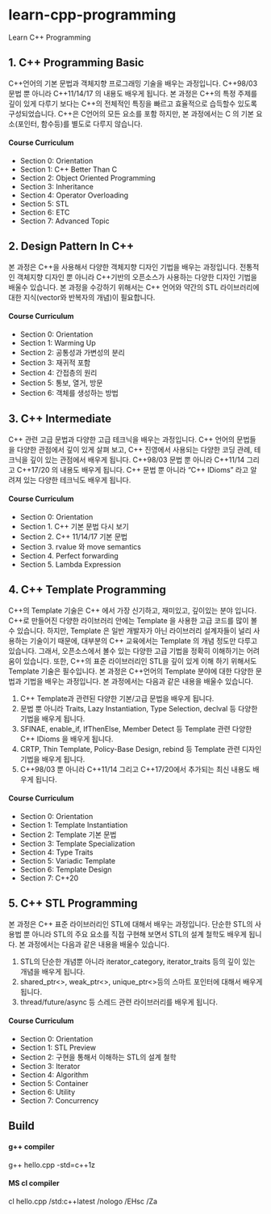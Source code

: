 # learn-cpp-programming
Learn C++ Programming

## 1. C++ Programming Basic
C++언어의 기본 문법과 객체지향 프로그래밍 기술을 배우는 과정입니다. C++98/03 문법 뿐 아니라 C++11/14/17 의 내용도 배우게 됩니다. 본 과정은 C++의 특정 주제를 깊이 있게 다루기 보다는 C++의 전체적인 특징을 빠르고 효율적으로 습득할수 있도록 구성되었습니다.
C++은 C언어의 모든 요소를 포함 하지만, 본 과정에서는 C 의 기본 요소(포인터, 함수등)를 별도로 다루지 않습니다.

#### Course Curriculum
- Section 0: Orientation
- Section 1: C++ Better Than C
- Section 2: Object Oriented Programming
- Section 3: Inheritance
- Section 4: Operator Overloading
- Section 5: STL
- Section 6: ETC
- Section 7: Advanced Topic


## 2. Design Pattern In C++
본 과정은 C++을 사용해서 다양한 객체지향 디자인 기법을 배우는 과정입니다. 전통적인 객체지향 디자인 뿐 아니라 C++기반의 오픈소스가 사용하는 다양한 디자인 기법을 배울수 있습니다.
본 과정을 수강하기 위해서는 C++ 언어와 약간의 STL 라이브러리에 대한 지식(vector와 반복자의 개념)이 필요합니다.

#### Course Curriculum
- Section 0: Orientation
- Section 1: Warming Up
- Section 2: 공통성과 가변성의 분리
- Section 3: 재귀적 포함
- Section 4: 간접층의 원리
- Section 5: 통보, 열거, 방문
- Section 6: 객체를 생성하는 방법


## 3. C++ Intermediate
C++ 관련 고급 문법과 다양한 고급 테크닉을 배우는 과정입니다. C++ 언어의 문법들을 다양한 관점에서 깊이 있게 살펴 보고, C++ 진영에서 사용되는 다양한 코딩 관례, 테크닉을 깊이 있는 관점에서 배우게 됩니다. C++98/03 문법 뿐 아니라 C++11/14 그리고 C++17/20 의 내용도 배우게 됩니다. C++ 문법 뿐 아니라 “C++ IDioms” 라고 알려져 있는 다양한 테크닉도 배우게 됩니다.


#### Course Curriculum
- Section 0: Orientation
- Section 1. C++ 기본 문법 다시 보기
- Section 2. C++ 11/14/17 기본 문법
- Section 3. rvalue 와 move semantics
- Section 4. Perfect forwarding
- Section 5. Lambda Expression


## 4. C++ Template Programming
C++의 Template 기술은 C++ 에서 가장 신기하고, 재미있고, 깊이있는 분야 입니다. C++로 만들어진 다양한 라이브러리 안에는 Template 을 사용한 고급 코드를 많이 볼수 있습니다. 하지만, Template 은 일반 개발자가 아닌 라이브러리 설계자들이 널리 사용하는 기술이기 때문에, 대부분의 C++ 교육에서는 Template 의 개념 정도만 다루고 있습니다. 그래서, 오픈소스에서 볼수 있는 다양한 고급 기법을 정확히 이해하기는 어려움이 있습니다. 또한, C++의 표준 라이브러리인 STL을 깊이 있게 이해 하기 위해서도 Template 기술은 필수입니다. 본 과정은 C++언어의 Template 분야에 대한 다양한 문법과 기법을 배우는 과정입니다.
본 과정에서는 다음과 같은 내용을 배울수 있습니다.
1. C++ Template과 관련된 다양한 기본/고급 문법을 배우게 됩니다.
2. 문법 뿐 아니라 Traits, Lazy Instantiation, Type Selection, declval 등 다양한 기법을 배우게 됩니다.
3. SFINAE, enable_if, IfThenElse, Member Detect 등 Template 관련 다양한 C++ IDioms 을 배우게 됩니다.
4. CRTP, Thin Template, Policy-Base Design, rebind 등 Template 관련 디자인 기법을 배우게 됩니다.
5. C++98/03 뿐 아니라 C++11/14 그리고 C++17/20에서 추가되는 최신 내용도 배우게 됩니다.

#### Course Curriculum
- Section 0: Orientation
- Section 1: Template Instantiation
- Section 2: Template 기본 문법
- Section 3: Template Specialization
- Section 4: Type Traits
- Section 5: Variadic Template
- Section 6: Template Design
- Section 7: C++20


## 5. C++ STL Programming
본 과정은 C++ 표준 라이브러리인 STL에 대해서 배우는 과정입니다. 단순한 STL의 사용법 뿐 아니라 STL의 주요 요소를 직접 구현해 보면서 STL의 설계 철학도 배우게 됩니다. 본 과정에서는 다음과 같은 내용을 배울수 있습니다.
1. STL의 단순한 개념뿐 아니라 iterator_category, iterator_traits 등의 깊이 있는 개념을 배우게 됩니다.
2. shared_ptr<>, weak_ptr<>, unique_ptr<>등의 스마트 포인터에 대해서 배우게 됩니다.
3. thread/future/async 등 스레드 관련 라이브러리를 배우게 됩니다.

#### Course Curriculum
- Section 0: Orientation
- Section 1: STL Preview
- Section 2: 구현을 통해서 이해하는 STL의 설계 철학
- Section 3: Iterator
- Section 4: Algorithm
- Section 5: Container
- Section 6: Utility
- Section 7: Concurrency


## Build
#### g++ compiler
g++ hello.cpp -std=c++1z

#### MS cl compiler
cl hello.cpp /std:c++latest /nologo /EHsc /Za
